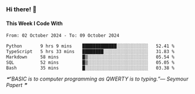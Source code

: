 ### Hi there! 👋

#### This Week I Code With
<!--START_SECTION:waka-->

```txt
From: 02 October 2024 - To: 09 October 2024

Python       9 hrs 9 mins    █████████████░░░░░░░░░░░░   52.41 %
TypeScript   5 hrs 33 mins   ████████░░░░░░░░░░░░░░░░░   31.83 %
Markdown     58 mins         █▒░░░░░░░░░░░░░░░░░░░░░░░   05.54 %
SQL          52 mins         █▒░░░░░░░░░░░░░░░░░░░░░░░   05.05 %
Bash         35 mins         █░░░░░░░░░░░░░░░░░░░░░░░░   03.38 %
```

<!--END_SECTION:waka-->

<!--STARTS_HERE_QUOTE_README-->
<i>❝“BASIC is to computer programming as QWERTY is to typing.”— Seymour Papert   ❞</i>
<!--ENDS_HERE_QUOTE_README-->
